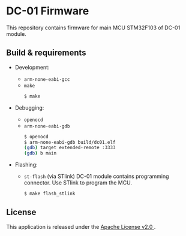 DC-01 Firmware
==============

This repository contains firmware for main MCU STM32F103 of DC-01 module.

## Build & requirements

 * Development:
   - `arm-none-eabi-gcc`
   - `make`
     ```bash
     $ make
     ```

 * Debugging:
   - `openocd`
   - `arm-none-eabi-gdb`
     ```bash
     $ openocd
     $ arm-none-eabi-gdb build/dc01.elf
     (gdb) target extended-remote :3333
     (gdb) b main
     ```

 * Flashing:
   - `st-flash` (via STlink)
      DC-01 module contains programming connector. Use STlink to program the MCU.
     ```bash
     $ make flash_stlink
     ```

## License

This application is released under the [Apache License v2.0
](https://www.apache.org/licenses/LICENSE-2.0).
